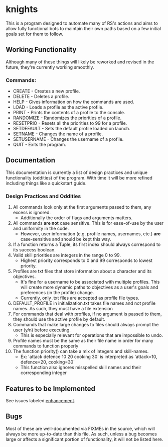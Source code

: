 # knights
This is a program designed to automate many of RS's actions and aims to allow fully functional bots to maintain their own paths based on a few initial goals set for them to follow.

## Working Functionality
Although many of these things will likely be reworked and revised in the future, they're currently working smoothly.
### Commands:
 * CREATE - Creates a new profile.
 * DELETE - Deletes a profile.
 * HELP - Gives information on how the commands are used.
 * LOAD - Loads a profile as the active profile.
 * PRINT - Prints the contents of a profile to the console.
 * RANDOMIZE - Randomizes the priorities of a profile.
 * RESETPRIO - Resets all the priorities to 99 for a profile.
 * SETDEFAULT - Sets the default profile loaded on launch.
 * SETNAME - Changes the name of a profile.
 * SETUSERNAME - Changes the username of a profile.
 * QUIT - Exits the program.

## Documentation
This documentation is currently a list of design practices and unique functionality (oddities) of the program. With time it will be more refined including things like a quickstart guide.

### Design Practices and Oddities
1. All commands look only at the first arguments passed to them, any excess is ignored.
    * Additionally the order of flags and arguments matters.
2. All commands **are not** case sensitive. This is for ease-of-use by the user and uniformity in the code.
    * However, user information (e.g. profile names, usernames, etc.) **are** case-sensitive and should be kept this way.
3. If a function returns a Tuple, its first index should always correspond to its success boolean.
4. Valid skill priorities are integers in the range 0 to 99. 
   * Highest priority corresponds to 0 and 99 corresponds to lowest priority.
5. Profiles are txt files that store information about a character and its objectives.
   * It's fine for a username to be associated with multiple profiles. This will create more dynamic paths to objectives as a user's goals and preferences (in the profile) change.
   * Currently, only .txt files are accepted as profile file types.
6. DEFAULT_PROFILE in initialization.txt takes file names and not profile names. As such, they must have a file extension
7. For commands that deal with profiles, if no argument is passed to them, they should use the active profile by default.
8. Commands that make large changes to files should always prompt the user (y/n) before executing.
    * This is especially relevant for operations that are impossible to undo.
9. Profile names must be the same as their file name in order for many commands to function properly
10. The function priority() can take a mix of integers and skill-names.
    * Ex: 'attack defence 10 20 cooking 30' is interpreted as 'attack=10, defence=20, cooking=30'
    * This function also ignores misspelled skill names and their corresponding integer

## Features to be Implemented
See issues labeled [enhancement](https://github.com/atosti/knights/issues?q=is%3Aopen+is%3Aissue+label%3Aenhancement).

## Bugs
Most of these are well-documented via FIXMEs in the source, which will always be more up-to-date than this file. As such, unless a bug becomes large or affects a significant portion of functionality, it will not be listed here.
